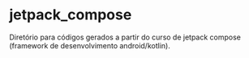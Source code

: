 # jetpack_compose
Diretório para códigos gerados a partir do curso de jetpack compose (framework de desenvolvimento android/kotlin).
